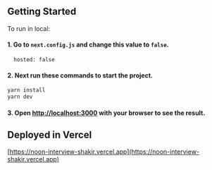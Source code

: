## Getting Started

To run in local:
#### 1. Go to `next.config.js` and change this value to `false`.
```
  hosted: false
```

#### 2. Next run these commands to start the project.
```bash
yarn install
yarn dev
```

#### 3. Open [http://localhost:3000](http://localhost:3000) with your browser to see the result.

## Deployed in Vercel
[https://noon-interview-shakir.vercel.app](https://noon-interview-shakir.vercel.app)
